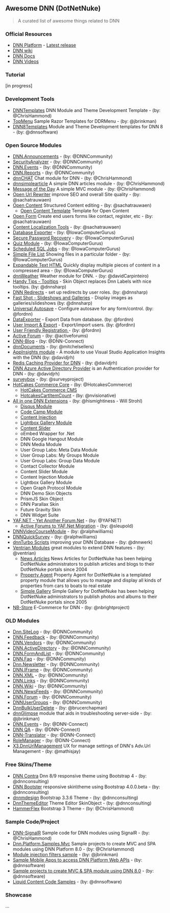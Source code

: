 ## Awesome DNN (DotNetNuke)

> A curated list of awesome things related to DNN

### Official Resources
- [DNN Platform](https://github.com/dnnsoftware/Dnn.Platform) - [Latest release](https://github.com/dnnsoftware/Dnn.Platform/releases)
- [DNN wiki](http://www.dnnsoftware.com/wiki)
- [DNN Docs](http://www.dnnsoftware.com/docs/index.html)
- [DNN Videos](http://www.dnnsoftware.com/videos)

### Tutorial

[in progress]

### Development Tools
- [DNNTemplates](https://github.com/ChrisHammond/DNNTemplates) DNN Module and Theme Development Template - (by: @ChrisHammond)
- [TopMenu](https://github.com/jbrinkman/TopMenu) Sample Razor Templates for DDRMenu - (by: @jbrinkman)
- [DNN8Templates](https://github.com/dnnsoftware/DNN.Templates) Module and Theme Development templates for DNN 8 - (by: @dnnsoftware)

### Open Source Modules
- [DNN.Announcements](https://github.com/DNNCommunity/DNN.Announcements) - (by: @DNNCommunity)
- [SecurityAnalyzer](https://github.com/DNNCommunity/SecurityAnalyzer) - (by: @DNNCommunity)
- [DNN.Events](https://github.com/DNNCommunity/DNN.Events) - (by: @DNNCommunity)
- [DNN.Reports](https://github.com/DNNCommunity/DNN.Reports) - (by: @DNNCommunity)
- [dnnCHAT](https://github.com/ChrisHammond/dnnCHAT) Chat module for DNN - (by: @ChrisHammond)
- [dnnsimplearticle](https://github.com/ChrisHammond/dnnsimplearticle) A simple DNN articles module - (by: @ChrisHammond)
- [Message of the Day](https://github.com/ChrisHammond/MessageOfTheDay) A simple MVC module - (by: @ChrisHammond)
- [Open Url Rewriter](https://github.com/sachatrauwaen/OpenUrlRewriter) improve SEO and overall Site quality - (by: @sachatrauwaen)
- [Open Content](https://github.com/sachatrauwaen/OpenContent) Structured Content editing - (by: @sachatrauwaen)
  - [Open Content Template](https://github.com/sachatrauwaen/OpenContent-Templates) Template for Open Content
- [Open Form](https://github.com/sachatrauwaen/openform) Create end users forms like contact, register, etc - (by: @sachatrauwaen)
- [Content Localization Tools](https://github.com/sachatrauwaen/CLTools) - (by: @sachatrauwaen)
- [Database Exporter](https://github.com/IowaComputerGurus/dnn.dbexporter) - (by: @IowaComputerGurus)
- [Secure Password Recovery](https://github.com/IowaComputerGurus/dnn.SecurePasswordRecovery) - (by: @IowaComputerGurus)
- [Quiz Module](https://github.com/IowaComputerGurus/icg.dnn.quiz) - (by: @IowaComputerGurus)
- [Scheduled SQL Jobs](https://github.com/IowaComputerGurus/dnn.scheduledjobs) - (by: @IowaComputerGurus)
- [Simple File List](http://dnnsimplefilelist.codeplex.com/) Showing files in a particular folder - (by: @IowaComputerGurus)
- [Expandable Text HTML](https://github.com/IowaComputerGurus/DNN-ExpandableText) Quickly display multiple pieces of content in a compressed area - (by: @IowaComputerGurus)
- [dnnWeather](http://dnnweather.codeplex.com/releases) Weather module for DNN. - (by: @davidCarpinteiro)
- [Handy Tips - Tooltips](https://github.com/bogdan-litescu/DnNSharp-HandyTips) - Skin Object replaces Dnn Labels with nice tooltips. (by: @dnnsharp)
- [DNN Redirects](https://github.com/bogdan-litescu/DnnRedirect) - set up redirects by user roles. (by: @dnnsharp)
- [Fast Shot - Slideshows and Galleries](https://github.com/bogdan-litescu/DnnSharp-FastShot) - Display images as galleries/slideshows (by: @dnnsharp)
- [Universal Autosave](https://github.com/fordnn/universal-autosave/) - Configure autosave for any form/control. (by: @fordnn)
- [DataExporter](https://dataexport.codeplex.com/) - Export Data from database. (by: @fordnn)
- [User Import & Export](https://usersexportimport.codeplex.com/) - Export/import users. (by: @fordnn)
- [User Friendly Registration ](https://ufregistrationplugin.codeplex.com/) - (by: @fordnn)
- [Active Forum](https://github.com/activeforums/ActiveForums) - (by: @activeforums)
- [DNN-Blog](https://github.com/DNN-Connect/DNN-Blog) - (by: @DNN-Connect)
- [dnnDocuments](https://github.com/mitchelsellers/dnnDocuments) - (by: @mitchelsellers)
- [AppInsights module](https://github.com/davidjrh/dnn.appinsights) - A module to use Visual Studio Application Insights with the DNN (by: @davidjrh)
- [Redis Caching Provider for DNN](https://github.com/davidjrh/dnn.rediscachingprovider) - (by: @davidjrh)
- [DNN Azure Active Directory Provider](https://github.com/davidjrh/dnn.azureadprovider) is an Authentication provider for DNN - (by: @davidjrh)
- [surveybox](https://github.com/surveyproject/surveybox) - (by: @surveyproject)
- [HotCakes Commerce Core](https://github.com/HotcakesCommerce/core) - (by: @HotcakesCommerce)
  - [HotCakes Commerce CMS](https://github.com/HotcakesCommerce/cms)
  - [HotcakesCartItemCount](https://github.com/nvisionative/HotcakesCartItemCount) - (by: @nvisionative)
- [All in one DNN Extensions](https://github.com/hismightiness/dnnextensions) - (by: @hismightiness - Will Strohl)
  - [Disqus Module](https://github.com/hismightiness/dnnextensions/releases/tag/Disqus-02.01.01)
  - [Code Camp Module](https://github.com/hismightiness/dnnextensions/releases/tag/CodeCamp-01.00.03)
  - [Content Injection](https://github.com/hismightiness/dnnextensions/releases/tag/ContentInjection-02.00.02)
  - [Lightbox Gallery Module](https://github.com/hismightiness/dnnextensions/releases/tag/Lightbox-01.12.00)
  - [Content Slider](https://github.com/hismightiness/dnnextensions/releases/tag/ContentSlider-01.03.01)
  - oEmbed Wrapper for .Net
  - DNN Google Hangout Module
  - DNN Media Module
  - User Group Labs: Meta Data Module
  - User Group Labs: My Groups Module
  - User Group Labs: Group Data Module
  - Contact Collector Module
  - Content Slider Module
  - Content Injection Module
  - Lightbox Gallery Module
  - Open Graph Protocol Module
  - DNN Demo Skin Objects
  - PrismJS Skin Object
  - DNN Parallax Skin
  - Future Gravity Skin
  - DNN Widget Suite
- [YAF.NET - Yet Another Forum.Net](https://github.com/YAFNET/YAFNET-DNN) - (by: @YAFNET)
  - [Active Forums to YAF.Net Migration](https://github.com/sleupold/AF_YAF.Net_Migration) - (by: @sleupold)
- [DNNVideoCourseModule](https://github.com/ralphwilliams/DNNVideoCourseModule) - (by: @ralphwilliams)
- [DNNQuickSurvey](https://github.com/ralphwilliams/DNNQuickSurvey) - (by: @ralphwilliams)
- [dnnTurbo Scripts](https://github.com/dnnwerk/dnnScript/) improving your DNN Database - (by: @dnnwerk)
- [Ventrian Modules](https://github.com/ventrian) great modules to extend DNN features - (by: @ventrian)
  - [News Articles](https://github.com/ventrian/News-Articles) News Articles for DotNetNuke has been helping DotNetNuke administrators to publish articles and blogs to their DotNetNuke portals since 2004
  - [Property Agent](https://github.com/ventrian/Property-Agent) Property Agent for DotNetNuke is a templated property module that allows you to manage and display all kinds of properties from cars to boats to real estate
  - [Simple Gallery](https://github.com/ventrian/Simple-Gallery) Simple Gallery for DotNetNuke has been helping DotNetNuke administrators to publish photos and albums to their DotNetNuke portals since 2005
- [NB-Store](https://github.com/nbrightproject/NBrightBuy) E-Commerce for DNN - (by: @nbrightproject)

### OLD Modules
- [Dnn.SiteLog](https://github.com/DNNCommunity/Dnn.SiteLog) - (by: @DNNCommunity)
- [DNN.Feedback](https://github.com/DNNCommunity/DNN.Feedback) - (by: @DNNCommunity)
- [DNN.Vendors](https://github.com/DNNCommunity/DNN.Vendors) - (by: @DNNCommunity)
- [DNN.ActiveDirectory](https://github.com/DNNCommunity/DNN.ActiveDirectory) - (by: @DNNCommunity)
- [DNN.FormAndList](https://github.com/DNNCommunity/DNN.FormAndList) - (by: @DNNCommunity)
- [DNN.Faq](https://github.com/DNNCommunity/DNN.Faq) - (by: @DNNCommunity)
- [Dnn.Newsletter](https://github.com/DNNCommunity/Dnn.Newsletter) - (by: @DNNCommunity)
- [DNN.IFrame](https://github.com/DNNCommunity/DNN.IFrame) - (by: @DNNCommunity)
- [DNN.XML](https://github.com/DNNCommunity/DNN.XML) - (by: @DNNCommunity)
- [DNN.Links](https://github.com/DNNCommunity/DNN.Links) - (by: @DNNCommunity)
- [DNN.Wiki](https://github.com/DNNCommunity/DNN.Wiki) - (by: @DNNCommunity)
- [DNN.NewsFeeds](https://github.com/DNNCommunity/DNN.NewsFeeds) - (by: @DNNCommunity)
- [DNN.Forum](https://github.com/DNNCommunity/DNN.Forum) - (by: @DNNCommunity)
- [DNNUserGroups](https://github.com/DNNCommunity/DNNUserGroups) - (by: @DNNCommunity)
- [DnnBulkUserDelete](https://github.com/brucerchapman/DnnBulkUserDelete) - (by: @brucerchapman)
- [dnnGlimpse](https://github.com/jbrinkman/dnnGlimpse) module that aids in troubleshooting server-side - (by: @jbrinkman)
- [DNN.Events](https://github.com/DNN-Connect/DNN.Events) - (by: @DNN-Connect)
- [DNN QA](https://github.com/DNN-Connect/DNNQA) - (by: @DNN-Connect)
- [DNN-Translator](https://github.com/DNN-Connect/DNN-Translator) - (by: @DNN-Connect)
- [RoleManager](https://github.com/DNN-Connect/RoleManager) - (by: @DNN-Connect)
- [X3.DnnUrlManagement](https://github.com/mathisjay/X3.DnnUrlManagement) UX for manage settings of DNN's Adv.Url Management - (by: @mathisjay)

### Free Skins/Theme
- [DNN Contra](https://github.com/dnnconsulting/DnnC.Contra) Dnn 8/9 responsive theme using Bootstrap 4 - (by: @dnnconsulting)
- [DNN Bootster](https://github.com/dnnconsulting/DnnC.BootsterV2) responsive skin\theme using Bootstrap 4.0.0.beta - (by: @dnnconsulting)
- [dnnmdesign](https://github.com/dnnconsulting/DnnC.MDesign) Bootstrap 3.3.6 Theme - (by: @dnnconsulting)
- [DnnThemeEditor](https://github.com/dnnconsulting/DnnC.DnnThemeEditor/releases) Theme Editor SkinObject - (by: @dnnconsulting)
- [HammerFlex](https://github.com/ChrisHammond/HammerFlex) Bootstrap 3 Theme - (by: @ChrisHammond)

### Sample Code/Project
- [DNN-SignalR](https://github.com/ChrisHammond/DNN-SignalR) Sample code for DNN modules using SignalR - (by: @ChrisHammond)
- [Dnn.Platform.Samples.Mvc](https://github.com/ChrisHammond/Dnn.Platform.Samples.Mvc) Sample projects to create MVC and SPA modules using DNN Platform 8.0 - (by: @ChrisHammond)
- [Module injection filters sample](https://github.com/jbrinkman/Dnn.InjectionFilter.Sample) - (by: @jbrinkman)
- [Sample Mobile Apps to access DNN Platform Web APIs](https://github.com/dnnsoftware/Dnn.Platform.Samples.Mobile) - (by: @dnnsoftware)
- [Sample projects to create MVC & SPA module using DNN 8.0](https://github.com/dnnsoftware/Dnn.Platform.Samples.Mvc) - (by: @dnnsoftware)
- [Liquid Content Code Samples](https://github.com/dnnsoftware/Dnn.Evoq.LiquidContent.Samples.Public) - (by: @dnnsoftware)

### Showcase

...
